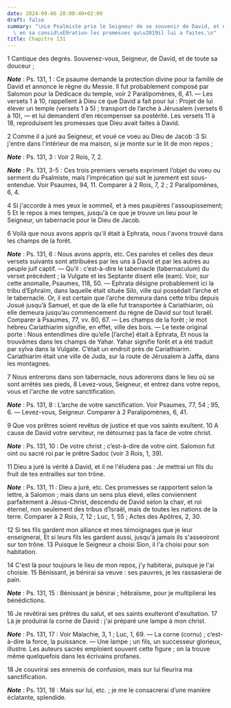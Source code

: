 ```yaml
---
date: 2024-09-06 20:00:40+02:00
draft: false
summary: "\nLe Psalmiste prie le Seigneur de se souvenir de David, et d\u2019accomplir\
  \ en sa consid\xE9ration les promesses qu\u2019il lui a faites.\n"
title: Chapitre 131
---
```





1 Cantique des degrés. Souvenez-vous, Seigneur, de David, et de toute sa douceur ;

***Note*** :  Ps. 131, 1 : Ce psaume demande la protection divine pour la famille de David et annonce le règne du Messie. Il fut probablement composé par Salomon pour la Dédicace du temple, voir 2 Paralipomènes, 6, 41. ― Les versets 1 à 10, rappellent à Dieu ce que David a fait pour lui : Projet de lui élever un temple (versets 1 à 5) ; transport de l’arche à Jérusalem (versets 6 à 10), ― et lui demandent d’en récompenser sa postérité. Les versets 11 à 18, reproduisent les promesses que Dieu avait faites à David.


2 Comme il a juré au Seigneur, et voué ce voeu au Dieu de Jacob :3 Si j'entre dans l'intérieur de ma maison, si je monte sur le lit de mon repos ;

***Note*** :  Ps. 131, 3 : Voir 2 Rois, 7, 2.

***Note*** :  Ps. 131, 3-5 : Ces trois premiers versets expriment l’objet du voeu ou serment du Psalmiste, mais l’imprécation qui suit le jurement est sous-entendue. Voir Psaumes, 94, 11. Comparer à 2 Rois, 7, 2 ; 2 Paralipomènes, 6, 4.

4 Si j'accorde à mes yeux le sommeil, et à mes paupières l'assoupissement; 5 Et le repos à mes tempes, jusqu'à ce que je trouve un lieu pour le Seigneur, un tabernacle pour le Dieu de Jacob.


6 Voilà que nous avons appris qu'il était à Ephrata, nous l'avons trouvé dans les champs de la forêt.

***Note*** :  Ps. 131, 6 : Nous avons appris, etc. Ces paroles et celles des deux versets suivants sont attribuées par les uns à David et par les autres au peuple juif captif. ― Qu’il : c’est-à-dire le tabernacle (tabernaculum) du verset précédent ; la Vulgate et les Septante disent elle (eam). Voir, sur cette anomalie, Psaumes, 118, 50. ― Ephrata désigne probablement ici la tribu d’Ephraïm, dans laquelle était située Silo, ville qui possédait l’arche et le tabernacle. Or, il est certain que l’arche demeura dans cette tribu depuis Josué jusqu’à Samuel, et que de là elle fut transportée à Cariathiarim, où elle demeura jusqu’au commencement du règne de David sur tout Israël. Comparer à Psaumes, 77, vv. 60, 67. ― Les champs de la forêt ; le mot hébreu Cariathiarim signifie, en effet, ville des bois. ― Le texte original porte : Nous entendîmes dire qu’elle [l’arche] était à Ephrata, Et nous la trouvâmes dans les champs de Yahar. Yahar signifie forêt et a été traduit par sylva dans la Vulgate. C’était un endroit près de
Cariathiarim. Cariathiarim était une ville de Juda, sur la route de Jérusalem à Jaffa, dans les montagnes.

7 Nous entrerons dans son tabernacle, nous adorerons dans le lieu où se sont arrêtés ses pieds, 8 Levez-vous, Seigneur, et entrez dans votre repos, vous et l'arche de votre sanctification.

***Note*** :  Ps. 131, 8 : L’arche de votre sanctification. Voir Psaumes, 77, 54 ; 95, 6. ― Levez-vous, Seigneur. Comparer à 2 Paralipomènes, 6, 41.

9 Que vos prêtres soient revêtus de justice et que vos saints exultent. 10 A cause de David votre serviteur, ne détournez pas la face de votre christ.

***Note*** :  Ps. 131, 10 : De votre christ ; c’est-à-dire de votre oint. Salomon fut oint ou sacré roi par le prêtre Sadoc (voir 3 Rois, 1, 39).


11 Dieu a juré la vérité à David, et il ne l'éludera pas : Je mettrai un fils du fruit de tes entrailles sur ton trône.

***Note*** :  Ps. 131, 11 : Dieu a juré, etc. Ces promesses se rapportent selon la lettre, à Salomon ; mais dans un sens plus élevé, elles conviennent parfaitement à Jésus-Christ, descendu de David selon la chair, et roi éternel, non seulement des tribus d’Israël, mais de toutes les nations de la terre. Comparer à 2 Rois, 7, 12 ; Luc, 1, 55 ; Actes des Apôtres, 2, 30.

12 Si tes fils gardent mon alliance et mes témoignages que je leur enseignerai, Et si leurs fils les gardent aussi, jusqu'à jamais ils s'asseoiront sur ton trône. 13 Puisque le Seigneur a choisi Sion, il l'a choisi pour son habitation.


14 C'est là pour toujours le lieu de mon repos, j'y habiterai, puisque je l'ai choisie. 15 Bénissant, je bénirai sa veuve : ses pauvres, je les rassasierai de pain.

***Note*** :  Ps. 131, 15 : Bénissant je bénirai ; hébraïsme, pour je multiplierai les bénédictions.

16 Je revêtirai ses prêtres du salut, et ses saints exulteront d'exultation. 17 Là je produirai la corne de David : j'ai préparé une lampe à mon christ.

***Note*** :  Ps. 131, 17 : Voir Malachie, 3, 1 ; Luc, 1, 69. ― La corne (cornu) ; c’est-à-dire la force, la puissance. ― Une lampe ; un fils, un successeur glorieux, illustre. Les auteurs sacrés emploient souvent cette figure ; on la trouve même quelquefois dans les écrivains profanes.

18 Je couvrirai ses ennemis de confusion, mais sur lui fleurira ma sanctification.

***Note*** :  Ps. 131, 18 : Mais sur lui, etc. ; je me le consacrerai d’une manière éclatante, splendide.

